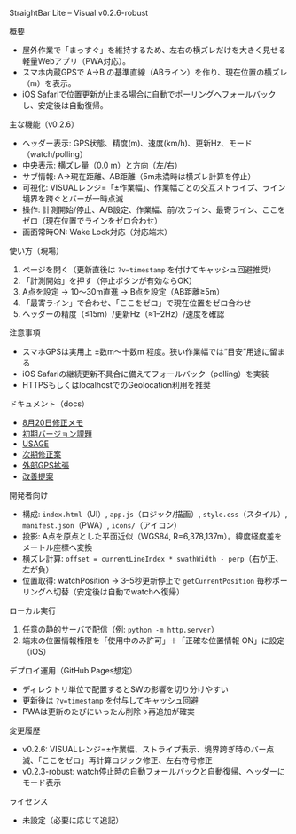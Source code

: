 StraightBar Lite – Visual v0.2.6-robust

概要
- 屋外作業で「まっすぐ」を維持するため、左右の横ズレだけを大きく見せる軽量Webアプリ（PWA対応）。
- スマホ内蔵GPSで A→B の基準直線（ABライン）を作り、現在位置の横ズレ（m）を表示。
- iOS Safariで位置更新が止まる場合に自動でポーリングへフォールバックし、安定後は自動復帰。

主な機能（v0.2.6）
- ヘッダー表示: GPS状態、精度(m)、速度(km/h)、更新Hz、モード（watch/polling）
- 中央表示: 横ズレ量（0.0 m）と方向（左/右）
- サブ情報: A→現在距離、AB距離（5m未満時は横ズレ計算を停止）
- 可視化: VISUALレンジ=「±作業幅」、作業幅ごとの交互ストライプ、ライン境界を跨ぐとバーが一時点滅
- 操作: 計測開始/停止、A/B設定、作業幅、前/次ライン、最寄ライン、ここをゼロ（現在位置でラインをゼロ合わせ）
- 画面常時ON: Wake Lock対応（対応端末）

使い方（現場）
1. ページを開く（更新直後は `?v=timestamp` を付けてキャッシュ回避推奨）
2. 「計測開始」を押す（停止ボタンが有効ならOK）
3. A点を設定 → 10〜30m直進 → B点を設定（AB距離≥5m）
4. 「最寄ライン」で合わせ、「ここをゼロ」で現在位置をゼロ合わせ
5. ヘッダーの精度（≤15m）/更新Hz（≈1–2Hz）/速度を確認

注意事項
- スマホGPSは実用上 ±数m〜十数m 程度。狭い作業幅では“目安”用途に留まる
- iOS Safariの継続更新不具合に備えてフォールバック（polling）を実装
- HTTPSもしくはlocalhostでのGeolocation利用を推奨

ドキュメント（docs）
- [8月20日修正メモ](docs/8月20日修正.md)
- [初期バージョン課題](docs/初期バージョン課題.md)
- [USAGE](docs/USAGE.md)
- [次期修正案](docs/次期修正案.md)
- [外部GPS拡張](docs/外部GPS拡張.md)
- [改善提案](docs/改善提案.md)

開発者向け
- 構成: `index.html`（UI）, `app.js`（ロジック/描画）, `style.css`（スタイル）, `manifest.json`（PWA）, `icons/`（アイコン）
- 投影: A点を原点とした平面近似（WGS84, R=6,378,137m）。緯度経度差をメートル座標へ変換
- 横ズレ計算: `offset = currentLineIndex * swathWidth - perp`（右が正、左が負）
- 位置取得: watchPosition → 3–5秒更新停止で `getCurrentPosition` 毎秒ポーリングへ切替（安定後は自動でwatchへ復帰）

ローカル実行
1. 任意の静的サーバで配信（例: `python -m http.server`）
2. 端末の位置情報権限を「使用中のみ許可」＋「正確な位置情報 ON」に設定（iOS）

デプロイ運用（GitHub Pages想定）
- ディレクトリ単位で配置するとSWの影響を切り分けやすい
- 更新後は `?v=timestamp` を付与してキャッシュ回避
- PWAは更新のたびにいったん削除→再追加が確実

変更履歴
- v0.2.6: VISUALレンジ=±作業幅、ストライプ表示、境界跨ぎ時のバー点滅、「ここをゼロ」再計算ロジック修正、左右符号修正
- v0.2.3-robust: watch停止時の自動フォールバックと自動復帰、ヘッダーにモード表示

ライセンス
- 未設定（必要に応じて追記）

